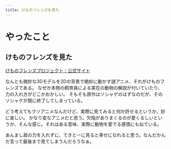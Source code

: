 ```yaml
---
title: けものフレンズを見た
---
```


<script async src="//cdn.embedly.com/widgets/platform.js"></script>

# やったこと

## けものフレンズを見た

<a class="embedly-card" href="http://kemono-friends.jp/">けものフレンズプロジェクト｜公式サイト</a>

なんとも微妙な3Dモデルを2Dの背景で絶妙に動かす謎アニメ、それがけものフレンズである。
なぜか本物の飼育員による実在の動物の解説が付いていたり、力の入れ方がどこかおかしい。
そもそも原作はソシャゲのはずなのだが、そのソシャゲが既に終了してしまっている。

どう考えてもクソアニメなんだけど、実際に見てみると何か許せるというか、妙に楽しい。
かなり変なアニメだと思う。欠陥がありまくるのが愛くるしいというか、そんな感じ。それはある意味、実際に動物を愛でる感情にも似ている。

あんまし肩の力を入れずに、てきとーに見ると幸せになれると思う。なんだかんだ言って最後まで見てしまうんだろうなぁ。
